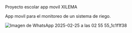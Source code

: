 Proyecto escolar app movil XILEMA

App movil para el monitoreo de un sistema de riego.

![Imagen de WhatsApp 2025-02-25 a las 02 55 55_1c1f1f38](https://github.com/user-attachments/assets/a6b9d7df-ed1a-4984-a7d7-b23d55e53da0)

